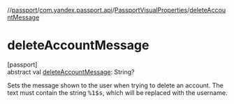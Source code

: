 //[passport](../../../index.md)/[com.yandex.passport.api](../index.md)/[PassportVisualProperties](index.md)/[deleteAccountMessage](delete-account-message.md)

# deleteAccountMessage

[passport]\
abstract val [deleteAccountMessage](delete-account-message.md): String?

Sets the message shown to the user when trying to delete an account. The text must contain the string <tt>%1$s</tt>, which will be replaced with the username.
